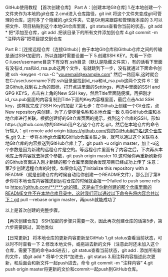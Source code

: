 GitHub使用教程
【首次创建仓库】
Part A：[创建本地Git仓库]
1.在本地创建一个文件夹作为本地的git仓库
2.cmd进入仓库路径，git init 将这个文件夹变成git可管理的仓库，这时多了个隐藏的.git文件夹，它是Git用来跟踪和管理版本库的
3.可以把文件、项目粘贴到这个本地Git仓库里面，git status查看你当前的状态，git add * 把*添加至仓库，git add .把该目录下的所有文件添加到仓库
4.git commit -m "注释内容"把项目提交到仓库

Part B：[连接远程仓库（连接Github）]
由于本地Git仓库和Github仓库之间的传输是通过SSH加密的，所以连接时需要设置一下
5.创建SSH KEY。先看一下你C:/user/username目录下有没有.ssh目录（默认是隐藏文件夹），有的话看下里面有没有id_rsa和id_rsa.pub这两个文件，有就跳到下一步，没有就通过下面命令创建
ssh -keygen -t rsa -C "youremail@example.com"
然后一路回车,这时就会在C:/user/username下的.ssh目录里找到id_rsa和id_rsa.pub这两个文件
6：登录Github,找到右上角的图标，打开点进里面的Settings，再选中里面的SSH and GPG KEYS，点击右上角的New SSH key，然后Title里面随便填，再把刚才id_rsa.pub里面的内容复制到Title下面的Key内容框里面，最后点击Add SSH key，这样就完成了SSH Key的加密
7.第七步：在Github上创建一个Git仓库，点New repository来创建，为了方便尽量名称和本地仓库一致
8.将GitHub仓库和本地仓库进行关联，根据创建好的Git仓库页面的提示，找到这个仓库的SSH，形如https://github.com/你的GitHub用户名/这个仓库名.git，然后在本地仓库的命令行输入：git remote add origin https://github.com/你的GitHub用户名/这个仓库名.git
9.上一步将本地git仓库和GitHub仓库关联之后，就可以通过这个关联将本地Git仓库的内容推送到GitHub仓库上了，git push -u origin master，加上-u这个参数是因为新建的远程仓库是空的。等远程仓库里面有了内容之后，下次再从本地库上传内容就去掉这个参数，git push origin master
10.这时候你再重新刷新你的Github页面进入刚才新建的那个仓库里面就会发现项目已经成功上传了
注意：第7步创建远程仓库的时候，如果你勾选了Initialize this repository with a README（就是创建仓库的时候自动给你创建一个README文件），那么到了第9步你将本地仓库内容推送到远程仓库的时候就会报一个failed to push some refs to  https://github.com/**/***.git的错。这是由于你新创建的那个仓库里面的README文件不在本地仓库目录中，这时我们可以通过以下命令先将内容合并以下：git pull --rebase origin master，再push就能成功了

以上是首次创建的完整步骤。

【再次创建仓库】
SSH加密的步骤只需要一次，因此再次创建仓库的话第5步，第六步需要跳过，其他类似

【日常更新】
将本地仓库的更新内容更新至GitHub
1.git status查看当前状态，可以时不时查看一下
2.修改本地文件，或拖进去新的文件（注意此时还未加入这个仓库，需要下面的命令add进去），git status查看当前状态，git add . 添加所有新的文件，或git add * 将单个文件*加进去，git status
3.用注释内容描述此次更新，和后面会和新文件一起push进去，命令 git commit -m "注释内容”
4.git push origin master将更新的文价和commit一起push到GitHub仓库。

